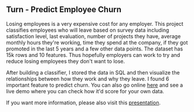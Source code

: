 ## Turn - Predict Employee Churn

Losing employees is a very expensive cost for any employer. This project classifies employees who will leave based on survey data including satisfaction level, last evaluation, number of projects they have, average monthly hours they're working, time they spend at the company, if they got promoted in the last 5 years and a few other data points. The dataset has 15k rows and 10 features.  Thus hopefully employers can work to try and reduce losing employees they don't want to lose.

After building a classifier, I stored the data in SQL and then visualize the relationships between how they work and why they leave. I found 6 important feature to predict churn. You can also go online [here](https://employeechurn.herokuapp.com/) and see a live demo where you can check how it'd score for your own data.

If you want more information, please also visit this [presentation](Presentation.pdf).


